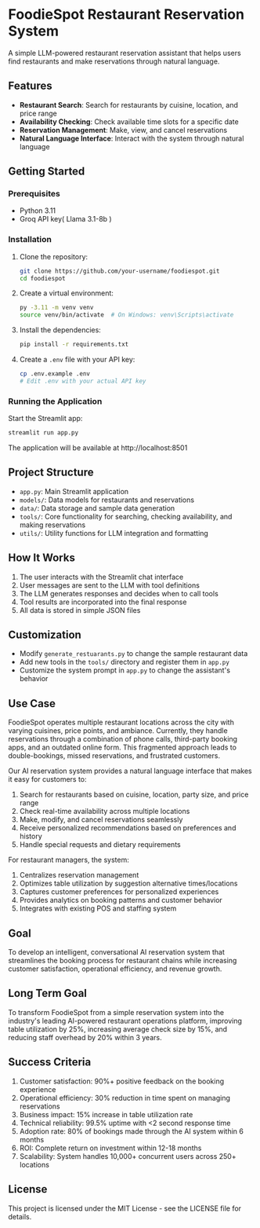 # FoodieSpot Restaurant Reservation System

A simple LLM-powered restaurant reservation assistant that helps users find restaurants and make reservations through natural language.

## Features

- **Restaurant Search**: Search for restaurants by cuisine, location, and price range
- **Availability Checking**: Check available time slots for a specific date
- **Reservation Management**: Make, view, and cancel reservations
- **Natural Language Interface**: Interact with the system through natural language

## Getting Started

### Prerequisites

- Python 3.11
- Groq API key( Llama 3.1-8b )

### Installation

1. Clone the repository:
   ```bash
   git clone https://github.com/your-username/foodiespot.git
   cd foodiespot
   ```

2. Create a virtual environment:
   ```bash
   py -3.11 -m venv venv
   source venv/bin/activate  # On Windows: venv\Scripts\activate
   ```

3. Install the dependencies:
   ```bash
   pip install -r requirements.txt
   ```

4. Create a `.env` file with your API key:
   ```bash
   cp .env.example .env
   # Edit .env with your actual API key
   ```

### Running the Application

Start the Streamlit app:
```bash
streamlit run app.py
```

The application will be available at http://localhost:8501

## Project Structure

- `app.py`: Main Streamlit application
- `models/`: Data models for restaurants and reservations
- `data/`: Data storage and sample data generation
- `tools/`: Core functionality for searching, checking availability, and making reservations
- `utils/`: Utility functions for LLM integration and formatting

## How It Works

1. The user interacts with the Streamlit chat interface
2. User messages are sent to the LLM with tool definitions
3. The LLM generates responses and decides when to call tools
4. Tool results are incorporated into the final response
5. All data is stored in simple JSON files

## Customization

- Modify `generate_restuarants.py` to change the sample restaurant data
- Add new tools in the `tools/` directory and register them in `app.py`
- Customize the system prompt in `app.py` to change the assistant's behavior


## Use Case

FoodieSpot operates multiple restaurant locations across the city with varying cuisines, price points, and ambiance. Currently, they handle reservations through a combination of phone calls, third-party booking apps, and an outdated online form. This fragmented approach leads to double-bookings, missed reservations, and frustrated customers.

Our AI reservation system provides a natural language interface that makes it easy for customers to:

1. Search for restaurants based on cuisine, location, party size, and price range
2. Check real-time availability across multiple locations
3. Make, modify, and cancel reservations seamlessly
4. Receive personalized recommendations based on preferences and history
5. Handle special requests and dietary requirements

For restaurant managers, the system:

1. Centralizes reservation management
2. Optimizes table utilization by suggestion alternative times/locations
3. Captures customer preferences for personalized experiences
4. Provides analytics on booking patterns and customer behavior
5. Integrates with existing POS and staffing system

## Goal

To develop an intelligent, conversational AI reservation system that streamlines the booking process for restaurant chains while increasing customer satisfaction, operational efficiency, and revenue growth.

## Long Term Goal

To transform FoodieSpot from a simple reservation system into the industry's leading AI-powered restaurant operations platform, improving table utilization by 25%, increasing average check size by 15%, and reducing staff overhead by 20% within 3 years.

## Success Criteria

1. Customer satisfaction: 90%+ positive feedback on the booking experience
2. Operational efficiency: 30% reduction in time spent on managing reservations
3. Business impact: 15% increase in table utilization rate
4. Technical reliability: 99.5% uptime with <2 second response time
5. Adoption rate: 80% of bookings made through the AI system within 6 months
6. ROI: Complete return on investment within 12-18 months
7. Scalability: System handles 10,000+ concurrent users across 250+ locations

## License

This project is licensed under the MIT License - see the LICENSE file for details.